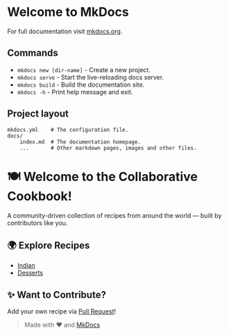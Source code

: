 # Welcome to MkDocs

For full documentation visit [mkdocs.org](https://www.mkdocs.org).

## Commands

* `mkdocs new [dir-name]` - Create a new project.
* `mkdocs serve` - Start the live-reloading docs server.
* `mkdocs build` - Build the documentation site.
* `mkdocs -h` - Print help message and exit.

## Project layout

    mkdocs.yml    # The configuration file.
    docs/
        index.md  # The documentation homepage.
        ...       # Other markdown pages, images and other files.

# 🍽️ Welcome to the Collaborative Cookbook!

A community-driven collection of recipes from around the world — built by contributors like you.

## 🌍 Explore Recipes
- [Indian](#indian)
- [Desserts](#desserts)

## ✨ Want to Contribute?
Add your own recipe via [Pull Request](https://github.com/YOUR-USERNAME/collab-cookbook)!

> Made with ❤️ and [MkDocs](https://www.mkdocs.org/)